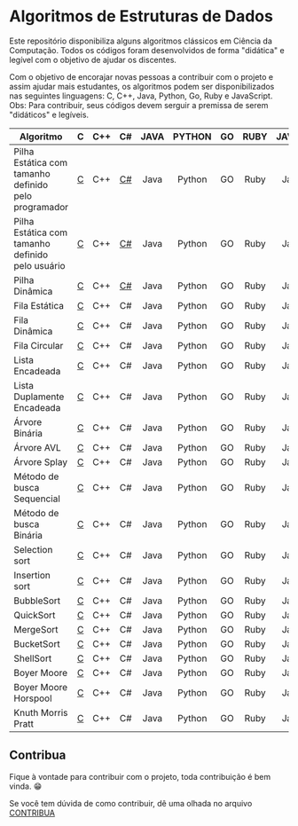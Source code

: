 # Algoritmos de Estruturas de Dados

Este repositório disponibiliza alguns algoritmos clássicos em Ciência da Computação. Todos os códigos foram desenvolvidos de forma "didática" e legível com o objetivo de ajudar os discentes.

Com o objetivo de encorajar novas pessoas a contribuir com o projeto e assim ajudar mais estudantes, os algoritmos podem ser disponibilizados nas seguintes linguagens: C, C++, Java, Python, Go, Ruby e JavaScript.
Obs: Para contribuir, seus códigos devem serguir a premissa de serem "didáticos" e legíveis. 


|         Algoritmo         | C | C++ | C# | JAVA | PYTHON | GO | RUBY | JAVASCRIPT|
|---------------------------|:--:|:--:|:--:|:----:|:------:|:--:|:----:|:----:|
|Pilha Estática com tamanho definido pelo programador| [C](./Linguagem%20C/Pilha/pilhaEstaticaPreDefinida.c) | C++ | [C#](./Linguagem%20CS/Pilha/PilhaEstatica.cs) | Java | Python | GO | Ruby | JavaScript |
|Pilha Estática com tamanho definido pelo usuário| [C](./Linguagem%20C/Pilha/pilhaEstaticaPosDefinida.c) | C++ | [C#](./Linguagem%20CS/Pilha/PilhaEstaticaInput.cs) | Java | Python | GO | Ruby |JavaScript |
|Pilha Dinâmica| [C](./Linguagem%20C/Pilha/pilhaDinamica.c) | C++ | [C#](./Linguagem%20CS/Pilha/PilhaDin.cs) | Java | Python | GO | Ruby |JavaScript |
|Fila Estática| [C](./Linguagem%20C/Fila/filaEstatica.c) | C++ | C# | Java | Python | GO | Ruby |JavaScript |
|Fila Dinâmica| [C](./Linguagem%20C/Fila/filaDinamica.c) | C++ | C# | Java | Python | GO | Ruby |JavaScript |
|Fila Circular| [C](./Linguagem%20C/Fila/filaEstaticaCircular.c) | C++ | C# | Java | Python | GO | Ruby |JavaScript |
|Lista Encadeada| [C](./Linguagem%20C/Lista/listaEncadeada.c) | C++ | C# | Java | Python | GO | Ruby |JavaScript |
|Lista Duplamente Encadeada| [C](./Linguagem%20C/Lista/listaDuplamenteEncadeada.c) | C++ | C# | Java | Python | GO | Ruby |JavaScript |
|Árvore Binária| [C](./Linguagem%20C/Arvores/arvoreBinaria.c) | C++ | C# | Java | Python | GO | Ruby |JavaScript |
|Árvore AVL| [C](./Linguagem%20C/Arvores/arvoreAVL.c) | C++ | C# | Java | Python | GO | Ruby |JavaScript |
|Árvore Splay| [C](./Linguagem%20C/Arvores/arvoreSplay.c) | C++ | C# | Java | Python | GO | Ruby |JavaScript |
|Método de busca Sequencial| [C](./Linguagem%20C/Busca/buscaSequencial.c) | C++ | C# | Java | Python | GO | Ruby |JavaScript |
|Método de busca Binária| [C](./Linguagem%20C/Busca/buscaBinaria.c) | C++ | C# | Java | Python | GO | Ruby |JavaScript |
|Selection sort| [C](./Linguagem%20C/Ordenacao/selectionSort.c) | C++ | C# | Java | Python | GO | Ruby |JavaScript |
|Insertion sort| [C](./Linguagem%20C/Ordenacao/insertionSort.c) | C++ | C# | Java | Python | GO | Ruby |JavaScript |
|BubbleSort| [C](./Linguagem%20C/Ordenacao/bubbleSort.c) | C++ | C# | Java | Python | GO | Ruby |JavaScript |
|QuickSort| [C](./Linguagem%20C/Ordenacao/quickSort.c) | C++ | C# | Java | Python | GO | Ruby |JavaScript |
|MergeSort| [C](./Linguagem%20C/Ordenacao/mergeSort.c) | C++ | C# | Java | Python | GO | Ruby |JavaScript |
|BucketSort| [C](./Linguagem%20C/Ordenacao/bucketSort.c) | C++ | C# | Java | Python | GO | Ruby |JavaScript |
|ShellSort| [C](./Linguagem%20C/Ordenacao/shellSort.c) | C++ | C# | Java | Python | GO | Ruby |JavaScript |
|Boyer Moore| [C](./Linguagem%20C/Casamento%20de%20Padroes/boyerMoore.c) | C++ | C# | Java | Python | GO | Ruby |JavaScript |
|Boyer Moore Horspool| [C](./Linguagem%20C/Casamento%20de%20Padroes/boyerMooreHorspool.c) | C++ | C# | Java | Python | GO | Ruby |JavaScript |
|Knuth Morris Pratt| [C](./Linguagem%20C/Casamento%20de%20Padroes/knuthMorrisPratt.c) | C++ | C# | Java | Python | GO | Ruby |JavaScript |


## Contribua

Fique à vontade para contribuir com o projeto, toda contribuição é bem vinda. :grin:

Se você tem dúvida de como contribuir, dê uma olhada no arquivo [CONTRIBUA](https://github.com/fabriicioa/estruturaDeDados/blob/master/Contribuindo.pdf)
